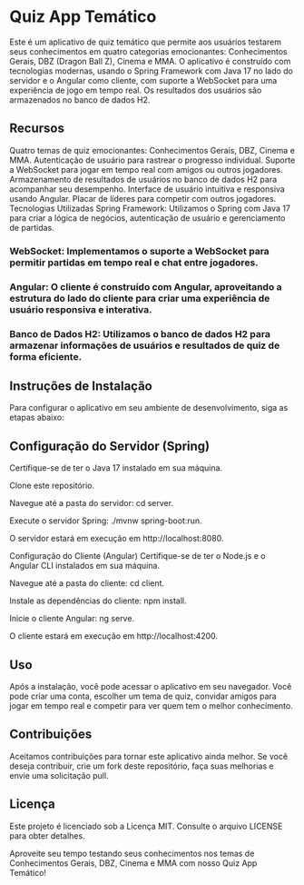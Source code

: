 
# Quiz App Temático
Este é um aplicativo de quiz temático que permite aos usuários testarem seus conhecimentos em quatro categorias emocionantes: Conhecimentos Gerais, DBZ (Dragon Ball Z), Cinema e MMA. O aplicativo é construído com tecnologias modernas, usando o Spring Framework com Java 17 no lado do servidor e o Angular como cliente, com suporte a WebSocket para uma experiência de jogo em tempo real. Os resultados dos usuários são armazenados no banco de dados H2.

## Recursos
Quatro temas de quiz emocionantes: Conhecimentos Gerais, DBZ, Cinema e MMA.
Autenticação de usuário para rastrear o progresso individual.
Suporte a WebSocket para jogar em tempo real com amigos ou outros jogadores.
Armazenamento de resultados de usuários no banco de dados H2 para acompanhar seu desempenho.
Interface de usuário intuitiva e responsiva usando Angular.
Placar de líderes para competir com outros jogadores.
Tecnologias Utilizadas
Spring Framework: Utilizamos o Spring com Java 17 para criar a lógica de negócios, autenticação de usuário e gerenciamento de partidas.

### WebSocket: Implementamos o suporte a WebSocket para permitir partidas em tempo real e chat entre jogadores.

### Angular: O cliente é construído com Angular, aproveitando a estrutura do lado do cliente para criar uma experiência de usuário responsiva e interativa.

### Banco de Dados H2: Utilizamos o banco de dados H2 para armazenar informações de usuários e resultados de quiz de forma eficiente.

## Instruções de Instalação
Para configurar o aplicativo em seu ambiente de desenvolvimento, siga as etapas abaixo:

## Configuração do Servidor (Spring)
Certifique-se de ter o Java 17 instalado em sua máquina.

Clone este repositório.

Navegue até a pasta do servidor: cd server.

Execute o servidor Spring: ./mvnw spring-boot:run.

O servidor estará em execução em http://localhost:8080.

Configuração do Cliente (Angular)
Certifique-se de ter o Node.js e o Angular CLI instalados em sua máquina.

Navegue até a pasta do cliente: cd client.

Instale as dependências do cliente: npm install.

Inicie o cliente Angular: ng serve.

O cliente estará em execução em http://localhost:4200.



## Uso
Após a instalação, você pode acessar o aplicativo em seu navegador. Você pode criar uma conta, escolher um tema de quiz, convidar amigos para jogar em tempo real e competir para ver quem tem o melhor conhecimento.

## Contribuições
Aceitamos contribuições para tornar este aplicativo ainda melhor. Se você deseja contribuir, crie um fork deste repositório, faça suas melhorias e envie uma solicitação pull.

## Licença
Este projeto é licenciado sob a Licença MIT. Consulte o arquivo LICENSE para obter detalhes.

Aproveite seu tempo testando seus conhecimentos nos temas de Conhecimentos Gerais, DBZ, Cinema e MMA com nosso Quiz App Temático!

